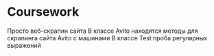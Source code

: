 # Coursework
Просто веб-скрапин сайта
В классе Avito находятся методы для скрапинга сайта Avito с машинами
В классе Test проба регулярных выражений
